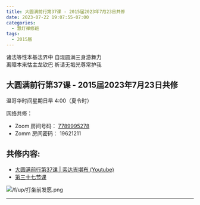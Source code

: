 ```yaml
---
title: 大圆满前行第37课 - 2015届2023年7月23日共修
date: 2023-07-22 19:07:55-07:00
categories:
  - 慧灯禅修班
tags:
  - 2015届
---
```

诸法等性本基法界中 自现圆满三身游舞力  
离障本来怙主龙钦巴 祈请无垢光尊常护我

## 大圆满前行第37课 - 2015届2023年7月23日共修

温哥华时间星期日早 4:00（夏令时） 

网络共修：

- Zoom 房间号码： [7789995278](https://us02web.zoom.us/j/7789995278?pwd=VjZmbWJFY2k2K0E5RVB2cTNIQmhqUT09)
- Zomm 房间密码： 19621211

## 共修内容:

- [大圆满前行第37课 | 索达吉堪布 (Youtube)](https://www.youtube.com/watch?v=TRZipI3CE3o&list=PLAnEIprIVklfWTKX6X1gI9eR_phiB8B4b&index=38&ab_channel=%E7%B4%A2%E8%BE%BE%E5%90%89%E5%A0%AA%E5%B8%83)
- [第三十七节课](http://huidengchanxiu.net/refs/qxgs/qxgs-04wc#第三十七节课)

![/f/up/打坐前发愿.png](/f/up/打坐前发愿.png)

---



